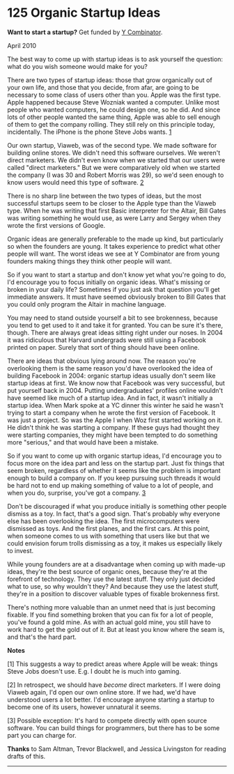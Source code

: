 # 125 Organic Startup Ideas


  
 
  
 **Want to start a startup?** Get funded by [Y Combinator](http://ycombinator.com/apply.html).   
  
 
  
 April 2010   
  
 The best way to come up with startup ideas is to ask yourself the question: what do you wish someone would make for you?   
  
 There are two types of startup ideas: those that grow organically out of your own life, and those that you decide, from afar, are going to be necessary to some class of users other than you. Apple was the first type. Apple happened because Steve Wozniak wanted a computer. Unlike most people who wanted computers, he could design one, so he did. And since lots of other people wanted the same thing, Apple was able to sell enough of them to get the company rolling. They still rely on this principle today, incidentally. The iPhone is the phone Steve Jobs wants. [1](#organic_startup_ideas_note1)   
  
 Our own startup, Viaweb, was of the second type. We made software for building online stores. We didn't need this software ourselves. We weren't direct marketers. We didn't even know when we started that our users were called "direct marketers." But we were comparatively old when we started the company (I was 30 and Robert Morris was 29), so we'd seen enough to know users would need this type of software. [2](#organic_startup_ideas_note2)   
  
 There is no sharp line between the two types of ideas, but the most successful startups seem to be closer to the Apple type than the Viaweb type. When he was writing that first Basic interpreter for the Altair, Bill Gates was writing something he would use, as were Larry and Sergey when they wrote the first versions of Google.   
  
 Organic ideas are generally preferable to the made up kind, but particularly so when the founders are young. It takes experience to predict what other people will want. The worst ideas we see at Y Combinator are from young founders making things they think other people will want.   
  
 So if you want to start a startup and don't know yet what you're going to do, I'd encourage you to focus initially on organic ideas. What's missing or broken in your daily life? Sometimes if you just ask that question you'll get immediate answers. It must have seemed obviously broken to Bill Gates that you could only program the Altair in machine language.   
  
 You may need to stand outside yourself a bit to see brokenness, because you tend to get used to it and take it for granted. You can be sure it's there, though. There are always great ideas sitting right under our noses. In 2004 it was ridiculous that Harvard undergrads were still using a Facebook printed on paper. Surely that sort of thing should have been online.   
  
 There are ideas that obvious lying around now. The reason you're overlooking them is the same reason you'd have overlooked the idea of building Facebook in 2004: organic startup ideas usually don't seem like startup ideas at first. We know now that Facebook was very successful, but put yourself back in 2004. Putting undergraduates' profiles online wouldn't have seemed like much of a startup idea. And in fact, it wasn't initially a startup idea. When Mark spoke at a YC dinner this winter he said he wasn't trying to start a company when he wrote the first version of Facebook. It was just a project. So was the Apple I when Woz first started working on it. He didn't think he was starting a company. If these guys had thought they were starting companies, they might have been tempted to do something more "serious," and that would have been a mistake.   
  
 So if you want to come up with organic startup ideas, I'd encourage you to focus more on the idea part and less on the startup part. Just fix things that seem broken, regardless of whether it seems like the problem is important enough to build a company on. If you keep pursuing such threads it would be hard not to end up making something of value to a lot of people, and when you do, surprise, you've got a company. [3](#organic_startup_ideas_note3)   
  
 Don't be discouraged if what you produce initially is something other people dismiss as a toy. In fact, that's a good sign. That's probably why everyone else has been overlooking the idea. The first microcomputers were dismissed as toys. And the first planes, and the first cars. At this point, when someone comes to us with something that users like but that we could envision forum trolls dismissing as a toy, it makes us especially likely to invest.   
  
 While young founders are at a disadvantage when coming up with made-up ideas, they're the best source of organic ones, because they're at the forefront of technology. They use the latest stuff. They only just decided what to use, so why wouldn't they? And because they use the latest stuff, they're in a position to discover valuable types of fixable brokenness first.   
  
 There's nothing more valuable than an unmet need that is just becoming fixable. If you find something broken that you can fix for a lot of people, you've found a gold mine. As with an actual gold mine, you still have to work hard to get the gold out of it. But at least you know where the seam is, and that's the hard part.   
  
 
  
 
  
 
  
 
  
  **Notes**   
  
 <a name=organic_startup_ideas_note1>[1]</a> This suggests a way to predict areas where Apple will be weak: things Steve Jobs doesn't use. E.g. I doubt he is much into gaming.   
  
 <a name=organic_startup_ideas_note2>[2]</a> In retrospect, we should have _become_ direct marketers. If I were doing Viaweb again, I'd open our own online store. If we had, we'd have understood users a lot better. I'd encourage anyone starting a startup to become one of its users, however unnatural it seems.   
  
 <a name=organic_startup_ideas_note3>[3]</a> Possible exception: It's hard to compete directly with open source software. You can build things for programmers, but there has to be some part you can charge for.   
  
  **Thanks** to Sam Altman, Trevor Blackwell, and Jessica Livingston for reading drafts of this.   
  
 
  
 
  
 
  
 

 
* * *
 

 

